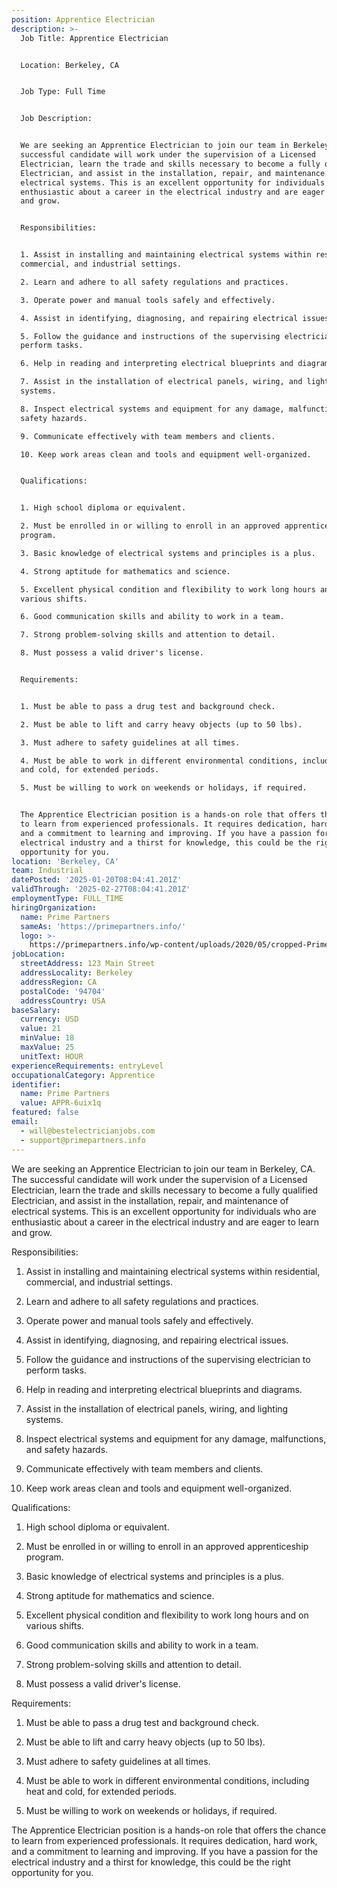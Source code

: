 ```yaml
---
position: Apprentice Electrician
description: >-
  Job Title: Apprentice Electrician


  Location: Berkeley, CA


  Job Type: Full Time


  Job Description:


  We are seeking an Apprentice Electrician to join our team in Berkeley, CA. The
  successful candidate will work under the supervision of a Licensed
  Electrician, learn the trade and skills necessary to become a fully qualified
  Electrician, and assist in the installation, repair, and maintenance of
  electrical systems. This is an excellent opportunity for individuals who are
  enthusiastic about a career in the electrical industry and are eager to learn
  and grow.


  Responsibilities:


  1. Assist in installing and maintaining electrical systems within residential,
  commercial, and industrial settings.

  2. Learn and adhere to all safety regulations and practices.

  3. Operate power and manual tools safely and effectively.

  4. Assist in identifying, diagnosing, and repairing electrical issues.

  5. Follow the guidance and instructions of the supervising electrician to
  perform tasks.

  6. Help in reading and interpreting electrical blueprints and diagrams.

  7. Assist in the installation of electrical panels, wiring, and lighting
  systems.

  8. Inspect electrical systems and equipment for any damage, malfunctions, and
  safety hazards.

  9. Communicate effectively with team members and clients.

  10. Keep work areas clean and tools and equipment well-organized.


  Qualifications:


  1. High school diploma or equivalent.

  2. Must be enrolled in or willing to enroll in an approved apprenticeship
  program.

  3. Basic knowledge of electrical systems and principles is a plus.

  4. Strong aptitude for mathematics and science.

  5. Excellent physical condition and flexibility to work long hours and on
  various shifts.

  6. Good communication skills and ability to work in a team.

  7. Strong problem-solving skills and attention to detail.

  8. Must possess a valid driver's license.


  Requirements:


  1. Must be able to pass a drug test and background check.

  2. Must be able to lift and carry heavy objects (up to 50 lbs).

  3. Must adhere to safety guidelines at all times.

  4. Must be able to work in different environmental conditions, including heat
  and cold, for extended periods.

  5. Must be willing to work on weekends or holidays, if required.


  The Apprentice Electrician position is a hands-on role that offers the chance
  to learn from experienced professionals. It requires dedication, hard work,
  and a commitment to learning and improving. If you have a passion for the
  electrical industry and a thirst for knowledge, this could be the right
  opportunity for you.
location: 'Berkeley, CA'
team: Industrial
datePosted: '2025-01-20T08:04:41.201Z'
validThrough: '2025-02-27T08:04:41.201Z'
employmentType: FULL_TIME
hiringOrganization:
  name: Prime Partners
  sameAs: 'https://primepartners.info/'
  logo: >-
    https://primepartners.info/wp-content/uploads/2020/05/cropped-Prime-Partners-Logo-NO-BG-1-1.png
jobLocation:
  streetAddress: 123 Main Street
  addressLocality: Berkeley
  addressRegion: CA
  postalCode: '94704'
  addressCountry: USA
baseSalary:
  currency: USD
  value: 21
  minValue: 18
  maxValue: 25
  unitText: HOUR
experienceRequirements: entryLevel
occupationalCategory: Apprentice
identifier:
  name: Prime Partners
  value: APPR-6uix1q
featured: false
email:
  - will@bestelectricianjobs.com
  - support@primepartners.info
---
```


We are seeking an Apprentice Electrician to join our team in Berkeley, CA. The
  successful candidate will work under the supervision of a Licensed
  Electrician, learn the trade and skills necessary to become a fully qualified
  Electrician, and assist in the installation, repair, and maintenance of
  electrical systems. This is an excellent opportunity for individuals who are
  enthusiastic about a career in the electrical industry and are eager to learn
  and grow.


  Responsibilities:


  1. Assist in installing and maintaining electrical systems within residential,
  commercial, and industrial settings.

  2. Learn and adhere to all safety regulations and practices.

  3. Operate power and manual tools safely and effectively.

  4. Assist in identifying, diagnosing, and repairing electrical issues.

  5. Follow the guidance and instructions of the supervising electrician to
  perform tasks.

  6. Help in reading and interpreting electrical blueprints and diagrams.

  7. Assist in the installation of electrical panels, wiring, and lighting
  systems.

  8. Inspect electrical systems and equipment for any damage, malfunctions, and
  safety hazards.

  9. Communicate effectively with team members and clients.

  10. Keep work areas clean and tools and equipment well-organized.


  Qualifications:


  1. High school diploma or equivalent.

  2. Must be enrolled in or willing to enroll in an approved apprenticeship
  program.

  3. Basic knowledge of electrical systems and principles is a plus.

  4. Strong aptitude for mathematics and science.

  5. Excellent physical condition and flexibility to work long hours and on
  various shifts.

  6. Good communication skills and ability to work in a team.

  7. Strong problem-solving skills and attention to detail.

  8. Must possess a valid driver's license.


  Requirements:


  1. Must be able to pass a drug test and background check.

  2. Must be able to lift and carry heavy objects (up to 50 lbs).

  3. Must adhere to safety guidelines at all times.

  4. Must be able to work in different environmental conditions, including heat
  and cold, for extended periods.

  5. Must be willing to work on weekends or holidays, if required.


  The Apprentice Electrician position is a hands-on role that offers the chance
  to learn from experienced professionals. It requires dedication, hard work,
  and a commitment to learning and improving. If you have a passion for the
  electrical industry and a thirst for knowledge, this could be the right
  opportunity for you.
